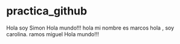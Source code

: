 # practica_github
Hola soy Simon
Hola mundo!!!
hola mi nombre es marcos
hola , soy carolina.
ramos miguel
Hola mundo!!!
